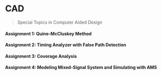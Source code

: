 # CAD
> Special Topics in Computer Aided Design
#### Assignment 1: Quine-McCluskey Method
#### Assignment 2: Timing Analyzer with False Path Detection
#### Assignment 3: Coverage Analysis
#### Assignment 4: Modeling Mixed-Signal System and Simulating with AMS

